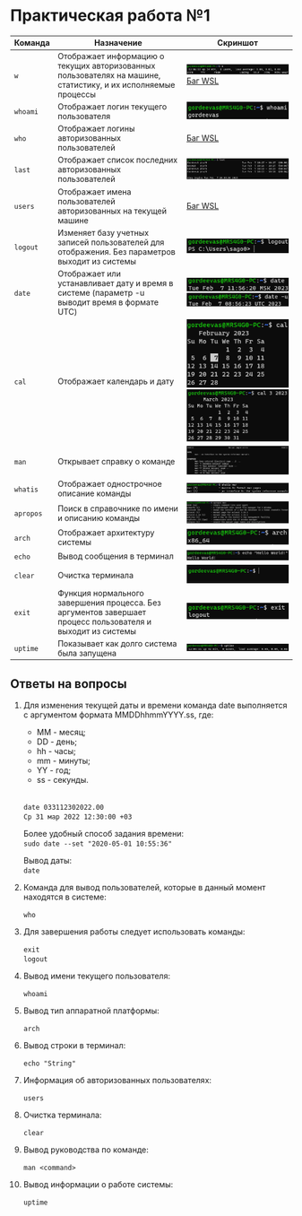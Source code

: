 
# Практическая работа №1

Команда | Назначение | Скриншот
---|---|---
`w` | Отображает информацию о текущих авторизованных пользователях на машине, статистику, и их исполняемые процессы | ![w](images/w.png) [Баг WSL](https://askubuntu.com/questions/1365678/who-command-produces-no-output-on-wsl2)
`whoami` | Отображает логин текущего пользователя | ![whoami](images/whoami.png)
`who` | Отображает логины авторизованных пользователей | [Баг WSL](https://askubuntu.com/questions/1365678/who-command-produces-no-output-on-wsl2)
`last` | Отображает список последних авторизованных пользователей | ![last](images/last.png)
`users` | Отображает имена пользователей авторизованных на текущей машине | [Баг WSL](https://askubuntu.com/questions/1365678/who-command-produces-no-output-on-wsl2)
`logout` | Изменяет базу учетных записей пользователей для отображения. Без параметров выходит из системы | ![logout](images/logout.png)
`date` | Отображает или устанавливает дату и время в системе (параметр -u выводит время в формате UTC) | ![date](images/date.png) ![date-u](images/date-u.png)
`cal` | Отображает календарь и дату | ![cal](images/cal.png)![cal-p](images/cal-p.png)
`man` | Открывает справку о команде | ![man](images/man.png)
`whatis` | Отображает однострочное описание команды | ![whatis](images/whatis.png)
`apropos` | Поиск в справочнике по имени и описанию команды | ![apropos](images/apropos.png)
`arch` | Отображает архитектуру системы | ![arch](images/arch.png)
`echo` | Вывод сообщения в терминал | ![echo](images/echo.png)
`clear` | Очистка терминала | ![clear](images/clear.png)
`exit` | Функция нормального завершения процесса. Без аргументов завершает процесс пользователя и выходит из системы | ![exit](images/exit.png)
`uptime` | Показывает как долго система была запущена | ![uptime](images/uptime.png)

## Ответы на вопросы

1. Для изменения текущей даты и времени команда date выполняется с аргументом формата MMDDhhmmYYYY.ss, где:
    - MM - месяц;
    - DD - день;
    - hh - часы;
    - mm - минуты;
    - YY - год;
    - ss - секунды.

    \
    `date 033112302022.00`\
    `Ср 31 мар 2022 12:30:00 +03`

    Более удобный способ задания времени:\
    `sudo date --set "2020-05-01 10:55:36"`

    Вывод даты:\
    `date`

2. Команда для вывод пользователей, которые в данный момент находятся в системе:

    `who`

3. Для завершения работы следует использовать команды:

    `exit`\
    `logout`

4. Вывод имени текущего пользователя:

    `whoami`

5. Вывод тип аппаратной платформы:

    `arch`

6. Вывод строки в терминал:

    `echo "String"`

7. Информация об авторизованных пользователях:

    `users`

8. Очистка терминала:

    `clear`

9. Вывод руководства по команде:

    `man <command>`

10. Вывод информации о работе системы:

    `uptime`
